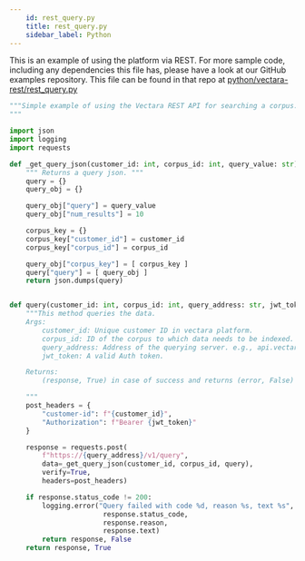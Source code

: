 ```yaml
---
    id: rest_query.py
    title: rest_query.py
    sidebar_label: Python
---
```


This is an example of using the platform via REST.  For more sample code, including any dependencies this file has, please have a look at our GitHub examples repository.  This file can be found in that repo at <a href="https://github.com/vectara/getting-started/tree/main/language-examples/python/vectara-rest/rest_query.py">python/vectara-rest/rest_query.py</a>

```py title="python/vectara-rest/rest_query.py"
"""Simple example of using the Vectara REST API for searching a corpus.
"""

import json
import logging
import requests

def _get_query_json(customer_id: int, corpus_id: int, query_value: str):
    """ Returns a query json. """
    query = {}
    query_obj = {}

    query_obj["query"] = query_value
    query_obj["num_results"] = 10

    corpus_key = {}
    corpus_key["customer_id"] = customer_id
    corpus_key["corpus_id"] = corpus_id

    query_obj["corpus_key"] = [ corpus_key ]
    query["query"] = [ query_obj ]
    return json.dumps(query)


def query(customer_id: int, corpus_id: int, query_address: str, jwt_token: str, query: str):
    """This method queries the data.
    Args:
        customer_id: Unique customer ID in vectara platform.
        corpus_id: ID of the corpus to which data needs to be indexed.
        query_address: Address of the querying server. e.g., api.vectara.io
        jwt_token: A valid Auth token.

    Returns:
        (response, True) in case of success and returns (error, False) in case of failure.

    """
    post_headers = {
        "customer-id": f"{customer_id}",
        "Authorization": f"Bearer {jwt_token}"
    }

    response = requests.post(
        f"https://{query_address}/v1/query",
        data=_get_query_json(customer_id, corpus_id, query),
        verify=True,
        headers=post_headers)

    if response.status_code != 200:
        logging.error("Query failed with code %d, reason %s, text %s",
                       response.status_code,
                       response.reason,
                       response.text)
        return response, False
    return response, True
```
